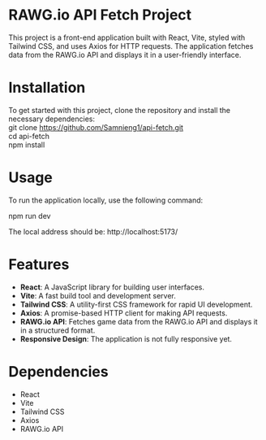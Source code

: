 # RAWG.io API Fetch Project

This project is a front-end application built with React, Vite, styled with Tailwind CSS, and uses Axios for HTTP requests. The application fetches data from the RAWG.io API and displays it in a user-friendly interface.

# Installation

To get started with this project, clone the repository and install the necessary dependencies:  
git clone https://github.com/Samnieng1/api-fetch.git  
cd api-fetch  
npm install

# Usage

To run the application locally, use the following command:  

npm run dev  

The local address should be: http://localhost:5173/  


# Features

- **React**: A JavaScript library for building user interfaces.
- **Vite**: A fast build tool and development server.
- **Tailwind CSS**: A utility-first CSS framework for rapid UI development.
- **Axios**: A promise-based HTTP client for making API requests.
- **RAWG.io API**: Fetches game data from the RAWG.io API and displays it in a structured format.
- **Responsive Design**: The application is not fully responsive yet.

# Dependencies
- React
- Vite
- Tailwind CSS
- Axios
- RAWG.io API
